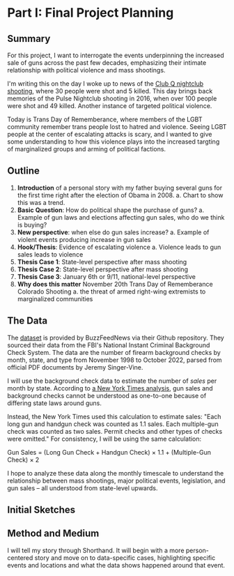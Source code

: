# Part I: Final Project Planning

## Summary
For this project, I want to interrogate the events underpinning the increased sale of guns across the past few decades, emphasizing their intimate relationship with political violence and mass shootings.

I'm writing this on the day I woke up to news of the [Club Q nightclub shooting](https://www.cnn.com/2022/11/20/us/colorado-springs-shooting-gay-nightclub), where 30 people were shot and 5 killed. This day brings back memories of the Pulse Nightclub shooting in 2016, when over 100 people were shot and 49 killed. Another instance of targeted political violence.
 
Today is Trans Day of Rememberance, where members of the LGBT community remember trans people lost to hatred and violence. Seeing LGBT people at the center of escalating attacks is scary, and I wanted to give some understanding to how this violence plays into the increased targting of marginalized groups and arming of political factions.

## Outline
1. **Introduction** of a personal story with my father buying several guns for the first time right after the election of Obama in 2008. 
  a. Chart to show this was a trend.
3. **Basic Question**: How do political shape the purchase of guns? 
  a. Example of gun laws and elections affecting gun sales, who do we think is buying?
4. **New perspective**: when else do gun sales increase?
  a. Example of violent events producing increase in gun sales
6. **Hook/Thesis**: Evidence of escalating violence
  a. Violence leads to gun sales leads to violence
7. **Thesis Case 1**: State-level perspective after mass shooting
8. **Thesis Case 2**: State-level perspective after mass shooting
9. **Thesis Case 3**: January 6th or 9/11, national-level perspective
10. **Why does this matter** November 20th Trans Day of Rememberance Colorado Shooting
  a. the threat of armed right-wing extremists to marginalized communities

## The Data
The [dataset](https://github.com/BuzzFeedNews/nics-firearm-background-checks/tree/master/data) is provided by BuzzFeedNews via their Github repository. They sourced their data from the FBI's National Instant Criminal Background Check System. The data are the number of firearm background checks by month, state, and type from November 1998 to October 2022, parsed from official PDF documents by Jeremy Singer-Vine.

I will use the background check data to estimate the number of *sales* per month by state. According to [a New York Times analysis](http://www.nytimes.com/interactive/2015/12/10/us/gun-sales-terrorism-obama-restrictions.html), gun sales and background checks cannot be understood as one-to-one because of differing state laws around guns.

Instead, the New York Times used this calculation to estimate sales: "Each long gun and handgun check was counted as 1.1 sales. Each multiple-gun check was counted as two sales. Permit checks and other types of checks were omitted." For consistency, I will be using the same calculation:

Gun Sales = (Long Gun Check + Handgun Check) × 1.1  +  (Multiple-Gun Check) × 2

I hope to analyze these data along the monthly timescale to understand the relationship between mass shootings, major political events, legislation, and gun sales – all understood from state-level upwards.

## Initial Sketches

## Method and Medium
I will tell my story through Shorthand. It will begin with a more person-centered story and move on to data-specific cases, highlighting specific events and locations and what the data shows happened around that event.
